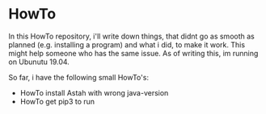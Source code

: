 # HowTo
In this HowTo repository, i'll write down things, that didnt go as smooth as planned (e.g. installing a program) and what i did, to make it work. This might help someone who has the same issue.
As of writing this, im running on Ubunutu 19.04.

So far, i have the following small HowTo's:

- HowTo install Astah with wrong java-version
- HowTo get pip3 to run
